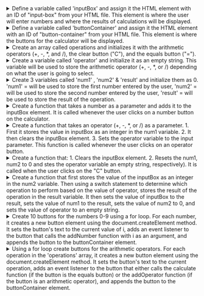  

<details>
  <summary>Define a variable called 'inputBox' and assign it the HTML element with an ID of "input-box" from your HTML file. This element is where the user will enter numbers and where the results of calculations will be displayed.</summary>

```js
let inputBox = document.getElementById("input-box");

```
</details>

<details>
  <summary>Define a variable called 'buttonContainer' and assign it the HTML element with an ID of "button-container" from your HTML file. This element is where the buttons for the calculator will be displayed. </summary>

```js
let buttonContainer = document.getElementById("button-container");

```
</details>

<details>
  <summary>Create an array called operations and initializes it with the arithmetic operators (+, -, *, and /), the clear button ("C"), and the equals button ("="). </summary>

```js
let operations = [ "-","*", "C", "=", "/", "+"]

```
</details>

<details>
  <summary>Create a variable called 'operator' and initialize it as an empty string. This variable will be used to store the arithmetic operator (+, -, *, or /) depending on what the user is going to select.</summary>
  
```js
let operator = "";

```
</details>

<details>
  <summary>Create 3 variables called 'num1' , 'num2' & 'result' and initialize them as 0.
   'num1' = will be used to store the first number entered by the user, 'num2' = will be used to store the second number entered by the user,  'result' = will be used to store the result of the operation. </summary>
  
```js
    let num1 = 0;
		let num2 = 0;
    let result = 0;
```
</details>


<details>
  <summary>Create a function that takes a number as a parameter and adds it to the inputBox element. It is called whenever the user clicks on a number button on the calculator.</summary>
  
```js
 function addNumber(num) {
			inputBox.value += num
		}
```
</details>

<details>
  <summary>
Create a function that takes an operator (+, -, *, or /) as a parameter. 
1. First it stores the value in inputBox as an integer in the num1 variable. 
2. It then clears the inputBox element.
3. Sets the operator variable to the input parameter. 
This function is called whenever the user clicks on an operator button.

</summary>
  
```js
function addOperator(op) {
			num1 = parseInt(inputBox.value);
			inputBox.value = "";
			operator = op;
		}

```
</details>


<details>
  <summary>Create a function that:
  1. Clears the inputBox element.
  2. Resets the num1, num2 to 0 and stes the operator variable an empty string, respectively). 
  It is called when the user clicks on the "C" button.</summary>
  
```js

function clearInput() {
			inputBox.value = "";
			num1 = 0;
			num2 = 0;
			operator = "";
		}

```
</details>


<details>
  <summary>Create a function that first stores the value of the inputBox as an integer in the num2 variable. 
  Then using a switch statement to determine which operation to perform based on the value of operator, stores the result of the operation in the result variable. 
  It then sets the value of inputBox to the result, sets the value of num1 to the result, sets the value of num2 to 0, and sets the value of operator to an empty string. </summary>
  
```js
function calculate() {
			num2 = parseInt(inputBox.value);
			let result = 0;
			switch (operator) {
				case "+":
					result = num1 + num2;
					break;
				case "-":
					result = num1 - num2;
					break;
				case "*":
					result = num1 * num2;
					break;
				case "/":
					result = num1 / num2;
					break;
				default:
					result = 0;
					break;
			}
			inputBox.value = result;
			num1 = result;
			num2 = 0;
			operator = "";
		}

```
</details>

<details>
  <summary>Create 10 buttons for the numbers 0-9 using a for loop. For each number, it creates a new button element using the document.createElement method. It sets the button's text to the current value of i, adds an event listener to the button that calls the addNumber function with i as an argument, and appends the button to the buttonContainer element.</summary>
  
```js
 for (let i = 0; i < 10; i++) {
			let button = document.createElement("button"); //creates a new button element using the document.createElement method
			button.innerText = i; //It sets the button's text to the current value of i
			button.addEventListener("click",()=>{ //adds an event listener to the button that calls the addNumber function
            addNumber(i) //with i as an argument
            })
			buttonContainer.appendChild(button); //appends the button to the buttonContainer element
		}
```
</details>
<details>
  <summary>Using a for loop  create buttons for the arithmetic operators. For each operation in the 'operations' array, it creates a new button element using the document.createElement method. It sets the button's text to the current operation, adds an event listener to the button that either calls the calculate function (if the button is the equals button) or the addOperator function (if the button is an arithmetic operator), and appends the button to the buttonContainer element.</summary>
  
```js
 for (let i = 0; i < operations.length; i++) { //For each operation in the 'operations' array,
			let button = document.createElement("button"); //creates a new button element using the document.createElement 
			button.innerText = operations[i]; //sets the button's text to the current operation
			button.addEventListener("click",()=>{ //adds an event listener to the button
                if(operations[i] === '='){ //calls the calculate function (if the button is the equals button)
                    calculate()
                }else{
                    addOperator(operations[i]) //the addOperator function (if the button is an arithmetic operator)
                }
            })
			buttonContainer.appendChild(button); //appends the button to the buttonContainer element.
		}
```
</details>
